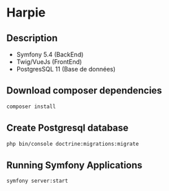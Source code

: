 # Harpie

## Description

- Symfony 5.4 (BackEnd)
- Twig/VueJs (FrontEnd)
- PostgresSQL 11 (Base de données)

## Download composer dependencies

```bash
composer install
```

## Create Postgresql database

```bash
php bin/console doctrine:migrations:migrate
```

## Running Symfony Applications

```bash
symfony server:start
```
